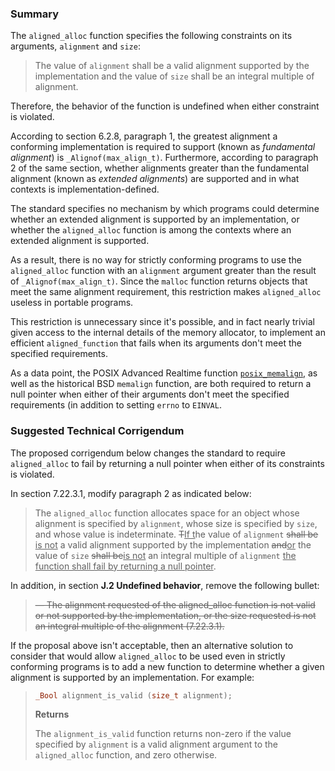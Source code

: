 ### Summary

The `aligned_alloc` function specifies the following constraints on its
arguments, `alignment` and `size`:

> The value of `alignment` shall be a valid alignment supported by the
> implementation and the value of `size` shall be an integral multiple of
> alignment.

Therefore, the behavior of the function is undefined when either constraint is
violated.

According to section 6.2.8, paragraph 1, the greatest alignment a conforming
implementation is required to support (known as *fundamental alignment*) is
`_Alignof(max_align_t)`. Furthermore, according to paragraph 2 of the same
section, whether alignments greater than the fundamental alignment (known as
*extended alignments*) are supported and in what contexts is
implementation-defined.

The standard specifies no mechanism by which programs could determine whether an
extended alignment is supported by an implementation, or whether the
`aligned_alloc` function is among the contexts where an extended alignment is
supported.

As a result, there is no way for strictly conforming programs to use the
`aligned_alloc` function with an `alignment` argument greater than the result of
`_Alignof(max_align_t)`. Since the `malloc` function returns objects that meet
the same alignment requirement, this restriction makes `aligned_alloc` useless
in portable programs.

This restriction is unnecessary since it's possible, and in fact nearly trivial
given access to the internal details of the memory allocator, to implement an
efficient `aligned_function` that fails when its arguments don't meet the
specified requirements.

As a data point, the POSIX Advanced Realtime function
[`posix_memalign`](http://pubs.opengroup.org/onlinepubs/9699919799/functions/posix_memalign.html),
as well as the historical BSD `memalign` function, are both required to return a
null pointer when either of their arguments don't meet the specified
requirements (in addition to setting `errno` to `EINVAL`.

### Suggested Technical Corrigendum

The proposed corrigendum below changes the standard to require `aligned_alloc`
to fail by returning a null pointer when either of its constraints is violated.

In section 7.22.3.1, modify paragraph 2 as indicated below:

> The `aligned_alloc` function allocates space for an object whose alignment is
> specified by `alignment`, whose size is specified by `size`, and whose value is
> indeterminate. <del>T</del><ins>If t</ins>he value of `alignment` <del>shall
> be</del> <ins>is not</ins> a valid alignment supported by the implementation
> <del>and</del><ins>or</ins> the value of `size` <del>shall be</del><ins>is
> not</ins> an integral multiple of `alignment` <ins>the function shall fail by
> returning a null pointer</ins>.

In addition, in section **J.2 Undefined behavior**, remove the following bullet:

> <del>— The alignment requested of the aligned\_alloc function is not valid or
> not supported by the implementation, or the size requested is not an integral
> multiple of the alignment (7.22.3.1).</del>

If the proposal above isn't acceptable, then an alternative solution to consider
that would allow `aligned_alloc` to be used even in strictly conforming programs
is to add a new function to determine whether a given alignment is supported by
an implementation. For example:

> ```c
> _Bool alignment_is_valid (size_t alignment);
> ```
>
> **Returns**
>
> The `alignment_is_valid` function returns non-zero if the value specified by
> `alignment` is a valid alignment argument to the `aligned_alloc` function, and
> zero otherwise.
